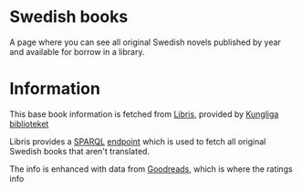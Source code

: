 # Swedish books

A page where you can see all original Swedish novels published by year and available for borrow in a library.

# Information

This base book information is fetched from [Libris](https://libris.kb.se/), provided by [Kungliga biblioteket](https://www.kb.se/)

Libris provides a [SPARQL](https://en.wikipedia.org/wiki/SPARQL) [endpoint](https://libris.kb.se/sparql) which is used to fetch all original Swedish books that aren't translated.

The info is enhanced with data from [Goodreads](https://www.goodreads.com/), which is where the ratings info
